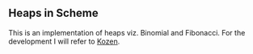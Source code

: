 Heaps in Scheme
---------------

This is an implementation of heaps viz. Binomial and Fibonacci. For the development I will refer to [Kozen](http://www.amazon.com/Analysis-Algorithms-Monographs-Computer-Science/dp/0387976876). 


